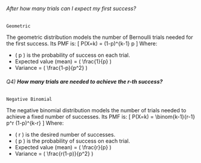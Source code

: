 ###### After how many trials can I expect my first success?
`Geometric`

The geometric distribution models the number of Bernoulli trials needed for the first success. Its PMF is:
\[ P(X=k) = (1-p)^{k-1} p \]
Where:
- \( p \) is the probability of success on each trial.
- Expected value (mean) = \( \frac{1}{p} \)
- Variance = \( \frac{1-p}{p^2} \)

###### Q4) **How many trials are needed to achieve the r-th success?**
`Negative Binomial`

The negative binomial distribution models the number of trials needed to achieve a fixed number of successes. Its PMF is:
\[ P(X=k) = \binom{k-1}{r-1} p^r (1-p)^{k-r} \]
Where:
- \( r \) is the desired number of successes.
- \( p \) is the probability of success on each trial.
- Expected value (mean) = \( \frac{r}{p} \)
- Variance = \( \frac{r(1-p)}{p^2} \)